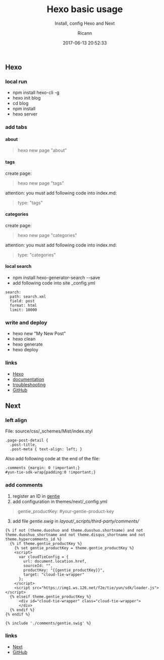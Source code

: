 ﻿---
title: Hexo basic usage
subtitle: Install, config Hexo and Next
date: 2017-06-13 20:52:33
author: Ricann
head-img: 
categories:  tools
tags:  
 - tools
 - hexo
 - next
keywords:  tools, hexo, next
comments: true
---


## Hexo
### local run
 + npm install hexo-cli -g
 + hexo init blog
 + cd blog
 + npm install
 + hexo server

<!--more-->
 
### add tabs
#### about
>hexo new page "about"

#### tags
create page:
>hexo new page "tags"
 
 attention: you must add following code into index.md:
 >type: "tags"

#### categories
create page:
>hexo new page "categories"
 
attention: you must add following code into index.md:
>type: "categories"

#### local search
 + npm install hexo-generator-search --save
 + add following code into site _config.yml
```
search:
  path: search.xml
  field: post
  format: html
  limit: 10000
```
 
### write and deploy
 + hexo new "My New Post"
 + hexo clean
 + hexo generate
 + hexo deploy
 
### links
 + [Hexo](https://hexo.io/)
 + [documentation](https://hexo.io/docs/)
 + [troubleshooting](https://hexo.io/docs/troubleshooting.html)
 + [GitHub](https://github.com/hexojs/hexo/)

## Next
### left align
File: source/css/_schemes/Mist/index.styl
```
.page-post-detail {
  .post-title,
  .post-meta { text-align: left; }
```

Also add following code at the end of the file:
```
.comments {margin: 0 !important;}
#yun-tie-sdk-wrap{padding:0 !important;}
```

### add comments
1. register an ID in [gentie](https://gentie.163.com/)
2. add configuration in themes/next/_config.yml
>gentie_productKey: #your-gentie-product-key

3.  add file *gentie.swig* in *layout/_scripts/third-party/comments/*
```
{% if not (theme.duoshuo and theme.duoshuo.shortname) and not theme.duoshuo_shortname and not theme.disqus_shortname and not theme.hypercomments_id %}
  {% if theme.gentie_productKey %}
    {% set gentie_productKey = theme.gentie_productKey %}
    <script>
      var cloudTieConfig = {
        url: document.location.href, 
        sourceId: "",
        productKey: "{{gentie_productKey}}",
        target: "cloud-tie-wrapper"
      };
    </script>
    <script src="https://img1.ws.126.net/f2e/tie/yun/sdk/loader.js"></script>
  {% elseif theme.gentie_productKey %}
      <div id="cloud-tie-wrapper" class="cloud-tie-wrapper">
      </div>
  {% endif %}
{% endif %}

{% include './comments/gentie.swig' %}
```

### links
 + [Next](http://theme-next.iissnan.com/)
 + [GitHub](https://github.com/iissnan/hexo-theme-next.git)
